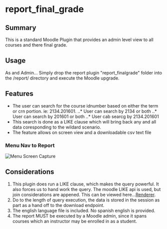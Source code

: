 # report_final_grade

## Summary
This is a standard Moodle Plugin that provides an admin level view to all courses and there final grade.

## Usage
As and Admin...
Simply drop the report plugin "report_finalgrade" folder into the <moodle>/report/ directory and execute the Moodle upgrade.

## Features
* The user can search for the course idnumber based on either the term or crn portion. ie: 2134.201601.
..* User can search by 2134 or both
..* User can search by 201601 or both
..* User cab searcg by 2134.201601
* This search is done as a LIKE clause which will bring back any and all data coresponding to the wildard scenario.
* The feature allows on screen view and a downloadable csv text file

### Menu Nav to Report
![Menu Screen Capture](docs/admin_menu.png)


## Considerations
1. This plugin does run a LIKE clause, which makes the query powerful. It also forces us to hand work the query. The moodle LIKE api is used, but join considerations are appened. This can be viewed here...[Renderer](finalgrade/classes/renderer.php). 
2. Do to the length of query execution, the data is stored in the session as part as a hand off to the download endpoint.
3. The english language file is included. No spanish english is provided.
4. The report MUST be executed by a Moodle admin, since it spans courses which an instructor may be enrolled in as a student.
